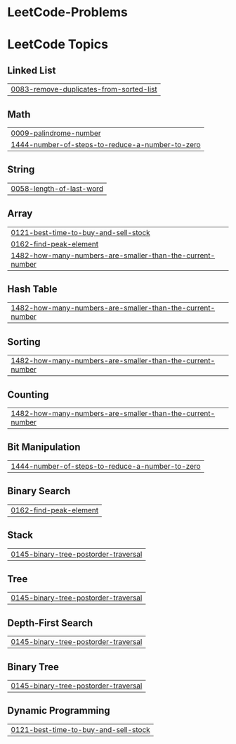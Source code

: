 # LeetCode-Problems
<!---LeetCode Topics Start-->
# LeetCode Topics
## Linked List
|  |
| ------- |
| [0083-remove-duplicates-from-sorted-list](https://github.com/Ahmed8881/LeetCode-Problems/tree/master/0083-remove-duplicates-from-sorted-list) |
## Math
|  |
| ------- |
| [0009-palindrome-number](https://github.com/Ahmed8881/LeetCode-Problems/tree/master/0009-palindrome-number) |
| [1444-number-of-steps-to-reduce-a-number-to-zero](https://github.com/Ahmed8881/LeetCode-Problems/tree/master/1444-number-of-steps-to-reduce-a-number-to-zero) |
## String
|  |
| ------- |
| [0058-length-of-last-word](https://github.com/Ahmed8881/LeetCode-Problems/tree/master/0058-length-of-last-word) |
## Array
|  |
| ------- |
| [0121-best-time-to-buy-and-sell-stock](https://github.com/Ahmed8881/LeetCode-Problems/tree/master/0121-best-time-to-buy-and-sell-stock) |
| [0162-find-peak-element](https://github.com/Ahmed8881/LeetCode-Problems/tree/master/0162-find-peak-element) |
| [1482-how-many-numbers-are-smaller-than-the-current-number](https://github.com/Ahmed8881/LeetCode-Problems/tree/master/1482-how-many-numbers-are-smaller-than-the-current-number) |
## Hash Table
|  |
| ------- |
| [1482-how-many-numbers-are-smaller-than-the-current-number](https://github.com/Ahmed8881/LeetCode-Problems/tree/master/1482-how-many-numbers-are-smaller-than-the-current-number) |
## Sorting
|  |
| ------- |
| [1482-how-many-numbers-are-smaller-than-the-current-number](https://github.com/Ahmed8881/LeetCode-Problems/tree/master/1482-how-many-numbers-are-smaller-than-the-current-number) |
## Counting
|  |
| ------- |
| [1482-how-many-numbers-are-smaller-than-the-current-number](https://github.com/Ahmed8881/LeetCode-Problems/tree/master/1482-how-many-numbers-are-smaller-than-the-current-number) |
## Bit Manipulation
|  |
| ------- |
| [1444-number-of-steps-to-reduce-a-number-to-zero](https://github.com/Ahmed8881/LeetCode-Problems/tree/master/1444-number-of-steps-to-reduce-a-number-to-zero) |
## Binary Search
|  |
| ------- |
| [0162-find-peak-element](https://github.com/Ahmed8881/LeetCode-Problems/tree/master/0162-find-peak-element) |
## Stack
|  |
| ------- |
| [0145-binary-tree-postorder-traversal](https://github.com/Ahmed8881/LeetCode-Problems/tree/master/0145-binary-tree-postorder-traversal) |
## Tree
|  |
| ------- |
| [0145-binary-tree-postorder-traversal](https://github.com/Ahmed8881/LeetCode-Problems/tree/master/0145-binary-tree-postorder-traversal) |
## Depth-First Search
|  |
| ------- |
| [0145-binary-tree-postorder-traversal](https://github.com/Ahmed8881/LeetCode-Problems/tree/master/0145-binary-tree-postorder-traversal) |
## Binary Tree
|  |
| ------- |
| [0145-binary-tree-postorder-traversal](https://github.com/Ahmed8881/LeetCode-Problems/tree/master/0145-binary-tree-postorder-traversal) |
## Dynamic Programming
|  |
| ------- |
| [0121-best-time-to-buy-and-sell-stock](https://github.com/Ahmed8881/LeetCode-Problems/tree/master/0121-best-time-to-buy-and-sell-stock) |
<!---LeetCode Topics End-->